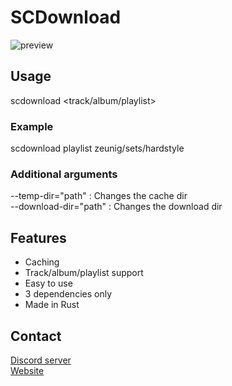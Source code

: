 # SCDownload
![preview](https://cdn.discordapp.com/attachments/1152297609256521789/1152310916956835921/cmd_3kklI5awUW.gif)
## Usage
scdownload <track/album/playlist> <id> 
### Example
scdownload playlist zeunig/sets/hardstyle
### Additional arguments
--temp-dir="path" : Changes the cache dir<br />
--download-dir="path" : Changes the download dir
## Features
- Caching
- Track/album/playlist support
- Easy to use
- 3 dependencies only
- Made in Rust

## Contact
[Discord server](https://discord.gg/pJVxS6uRTK)<br />
[Website](https://zeunig.hu)

